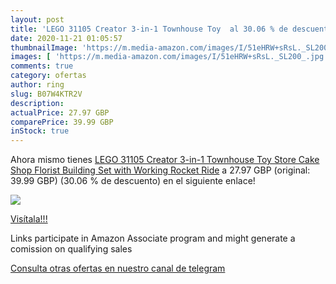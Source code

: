 ```yaml
---
layout: post
title: 'LEGO 31105 Creator 3-in-1 Townhouse Toy  al 30.06 % de descuento'
date: 2020-11-21 01:05:57
thumbnailImage: 'https://m.media-amazon.com/images/I/51eHRW+sRsL._SL200_.jpg'
images: [ 'https://m.media-amazon.com/images/I/51eHRW+sRsL._SL200_.jpg' ]
comments: true
category: ofertas
author: ring
slug: B07W4KTR2V
description:
actualPrice: 27.97 GBP
comparePrice: 39.99 GBP
inStock: true
---
```


Ahora mismo tienes [LEGO 31105 Creator 3-in-1 Townhouse Toy Store  Cake Shop  Florist Building Set  with Working Rocket Ride](https://www.amazon.co.uk/dp/B07W4KTR2V/?tag=redken01-21) a 27.97 GBP (original: 39.99 GBP) (30.06 %  de descuento) en el siguiente enlace!

[![](https://m.media-amazon.com/images/I/51eHRW+sRsL._SL200_.jpg)](https://www.amazon.co.uk/dp/B07W4KTR2V/?tag=redken01-21)

[Visítala!!!](https://www.amazon.co.uk/dp/B07W4KTR2V/?tag=redken01-21)

Links participate in Amazon Associate program and might generate a comission on qualifying sales

[Consulta otras ofertas en nuestro canal de telegram](https://t.me/s/ofertas25)
